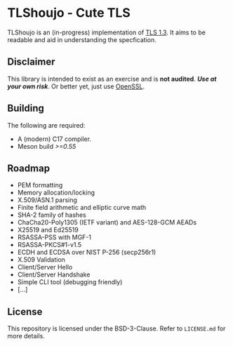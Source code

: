 # TLShoujo - Cute TLS
TLShoujo is an (in-progress) implementation of [TLS 1.3](https://tools.ietf.org/html/rfc8446).
It aims to be readable and aid in understanding the specfication.

## Disclaimer
This library is intended to exist as an exercise and is **not audited**.
***Use at your own risk***. Or better yet, just use [OpenSSL](https://www.openssl.org).

## Building
The following are required:

* A (modern) C17 compiler.
* Meson build *>=0.55*

## Roadmap
* PEM formatting
* Memory allocation/locking
* X.509/ASN.1 parsing
* Finite field arithmetic and elliptic curve math
* SHA-2 family of hashes
* ChaCha20-Poly1305 (IETF variant) and AES-128-GCM AEADs
* X25519 and Ed25519
* RSASSA-PSS with MGF-1
* RSASSA-PKCS#1-v1.5
* ECDH and ECDSA over NIST P-256 (secp256r1)
* X.509 Validation
* Client/Server Hello
* Client/Server Handshake
* Simple CLI tool (debugging friendly)
* [...]

## License
This repository is licensed under the BSD-3-Clause. Refer to `LICENSE.md` for more details.
